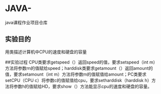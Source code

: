 # JAVA-
java课程作业项目仓库

## 实验目的
用类描述计算机中CPU的速度和硬盘的容量

##实验过程
CPU类要求getspeed（）返回speed的值，要求setspeed（int m）方法将参数ｍ的值赋给speed；harddisk类要求getamount（）返回amount的值，要求setamount（int m）方法将参数m的值赋值给amount；PC类要求setCPU（CPU c）将参数c的值赋值给cpu，要求setharddisk（harddisk h）方法将参数h的值赋给HD，要求show（）方法能显示cpu的速度和硬盘的容量。
